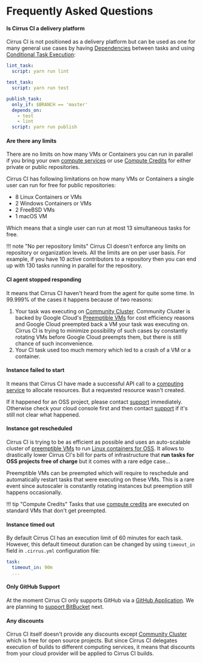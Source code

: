 # Frequently Asked Questions

#### Is Cirrus CI a delivery platform

Cirrus CI is not positioned as a delivery platform but can be used as one for many general use cases by having 
[Dependencies](guide/writing-tasks.md#dependencies) between tasks and using [Conditional Task Execution](guide/writing-tasks.md#conditional-task-execution):

```yaml
lint_task:
  script: yarn run lint

test_task:
  script: yarn run test

publish_task:
  only_if: $BRANCH == 'master'
  depends_on: 
    - test
    - lint
  script: yarn run publish
```

#### Are there any limits

There are no limits on how many VMs or Containers you can run in parallel 
if you bring your own [compute services](/guide/supported-computing-services.md)
or use [Compute Credits](/pricing.md#compute-credits) for 
either private or public repositories.

Cirrus CI has following limitations on how many VMs or 
Containers a single user can run for free for public repositories:

- 8 Linux Containers or VMs
- 2 Windows Containers or VMs
- 2 FreeBSD VMs
- 1 macOS VM
  
Which means that a single user can run at most 13 simultaneous tasks for free.

!!! note "No per repository limits"
    Cirrus CI doesn't enforce any limits on repository or 
    organization levels. All the limits are on per user basis.
    For example, if you have 10 active contributors to a
    repository then you can end up with 130 tasks running in parallel
    for the repository.  

#### CI agent stopped responding

It means that Cirrus CI haven't heard from the agent for quite some time. In 99.999% of the cases 
it happens because of two reasons:

1. Your task was executing on [Community Cluster](guide/supported-computing-services.md#community-cluster).
   Community Cluster is backed by Google Cloud's 
   [Preemptible VMs](https://cloud.google.com/preemptible-vms/) for cost efficiency reasons and
   Google Cloud preempted back a VM your task was executing on.
   Cirrus CI is trying to minimize possibility of such cases 
   by constantly rotating VMs before Google Cloud preempts them,
   but there is still chance of such inconvenience.
2. Your CI task used too much memory which led to a crash of a VM or a container.

#### Instance failed to start

It means that Cirrus CI have made a successful API call to a [computing service](/guide/supported-computing-services.md) 
to allocate resources. But a requested resource wasn't created. 

If it happened for an OSS project, please contact [support](/support.md) immediately.
Otherwise check your cloud console first
and then contact [support](/support.md) if it's still not clear what happened.

#### Instance got rescheduled

Cirrus CI is trying to be as efficient as possible and uses an auto-scalable cluster of [preemptible VMs](https://cloud.google.com/preemptible-vms/)
to run [Linux containers for OSS](/guide/linux.md). It allows to drastically lower Cirrus CI's bill for parts of infrastructure
that **run tasks for OSS projects free of charge** but it comes with a rare edge case...

Preemptible VMs can be preempted which will require to reschedule and automatically restart tasks that were executing on these VMs. 
This is a rare event since autoscaler is constantly rotating instances but preemption still happens occasionally.

!!! tip "Compute Credits"
    Tasks that use [compute credits](/pricing.md#compute-credits) are executed on standard VMs that don't get preempted.    

#### Instance timed out

By default Cirrus CI has an execution limit of 60 minutes for each task. However,
this default timeout duration can be changed
by using `timeout_in` field in `.cirrus.yml` configuration file:

```yaml
task:
  timeout_in: 90m
  ...
```

#### Only GitHub Support

At the moment Cirrus CI only supports GitHub via a 
[GitHub Application](https://github.com/apps/cirrus-ci). We are planning
to [support BitBucket](https://github.com/cirruslabs/cirrus-ci-docs/issues/9) next.

#### Any discounts

Cirrus CI itself doesn't provide any discounts except 
[Community Cluster](/guide/supported-computing-services.md#community-cluster)
which is free for open source projects. But since Cirrus CI 
delegates execution of builds to different computing services,
it means that discounts from your cloud provider will be applied to Cirrus CI builds.
